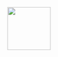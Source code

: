 <div id="header" align="center">
  <img src="[https://media.giphy.com/media/M9gbBd9nbDrOTu1Mqx/giphy.gif](https://media.giphy.com/media/v1.Y2lkPTc5MGI3NjExenUyM2thOXRlYTRuY2ppbG15OGU3YmI4dWZ6NXhpa2lraHk2eDd0eiZlcD12MV9pbnRlcm5hbF9naWZfYnlfaWQmY3Q9Zw/qgQUggAC3Pfv687qPC/giphy.gif)https://media.giphy.com/media/v1.Y2lkPTc5MGI3NjExenUyM2thOXRlYTRuY2ppbG15OGU3YmI4dWZ6NXhpa2lraHk2eDd0eiZlcD12MV9pbnRlcm5hbF9naWZfYnlfaWQmY3Q9Zw/qgQUggAC3Pfv687qPC/giphy.gif" width="100"/>
</div>

